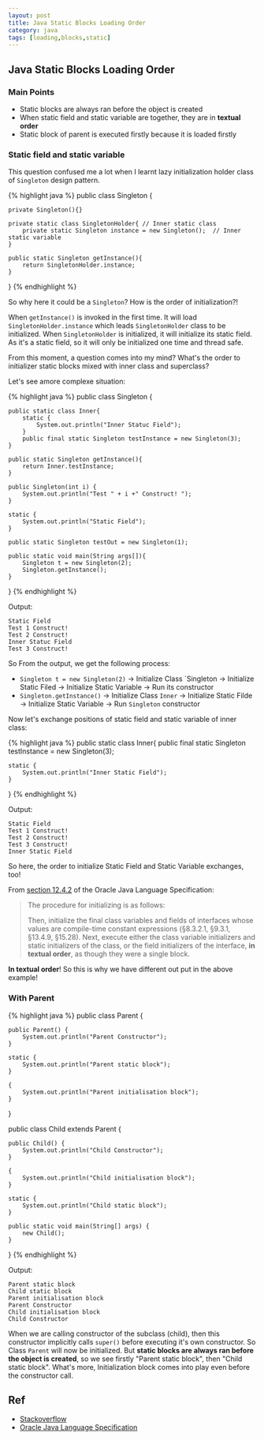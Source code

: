 ```yaml
---
layout: post
title: Java Static Blocks Loading Order
category: java
tags: [loading,blocks,static]
---
```


## Java Static Blocks Loading Order

### Main Points

* Static blocks are always ran before the object is created
* When static field and static variable are together, they are in **textual order**
* Static block of parent is executed firstly because it is loaded firstly

### Static field and static variable

This question confused me a lot when I learnt lazy initialization holder class of `Singleton` design pattern. 

{% highlight java %}
public class Singleton {

    private Singleton(){}

    private static class SingletonHolder{ // Inner static class
        private static Singleton instance = new Singleton();  // Inner static variable
    }

    public static Singleton getInstance(){
        return SingletonHolder.instance;
    }
}
{% endhighlight %}

So why here it could be a `Singleton`? How is the order of initialization?! 

When `getInstance()` is invoked in the first time. It will load `SingletonHolder.instance` which leads `SingletonHolder` class to be initialized. When `SingletonHolder` is initialized, it will initialize its static field. As it's a static field, so it will only be initialized one time and thread safe. 

From this moment, a question comes into my mind? What's the order to initializer static blocks mixed with inner class and superclass?

Let's see amore complexe situation:

{% highlight java %}
public class Singleton {
     
    public static class Inner{
        static {
            System.out.println("Inner Statuc Field");
        }
        public final static Singleton testInstance = new Singleton(3);
    }
 
    public static Singleton getInstance(){
        return Inner.testInstance;
    }
 
    public Singleton(int i) {
        System.out.println("Test " + i +" Construct! ");
    }
 
    static {
        System.out.println("Static Field");
    }
 
    public static Singleton testOut = new Singleton(1);
 
    public static void main(String args[]){
        Singleton t = new Singleton(2);
        Singleton.getInstance();
    }
}
{% endhighlight %}

Output:

```
Static Field
Test 1 Construct! 
Test 2 Construct! 
Inner Statuc Field
Test 3 Construct! 
```

So From the output, we get the following process:

* `Singleton t = new Singleton(2)` -> Initialize Class `Singleton -> Initialize Static Filed -> Initialize Static Variable -> Run its constructor
* `Singleton.getInstance()` -> Initialize Class `Inner` -> Initialize Static Filde -> Initialize Static Variable -> Run `Singleton` constructor

Now let's exchange positions of static field and static variable of inner class:

{% highlight java %}
public static class Inner{
    public final static Singleton testInstance = new Singleton(3);
        
    static {
        System.out.println("Inner Static Field");
    }
}
{% endhighlight %}

Output:

```
Static Field
Test 1 Construct! 
Test 2 Construct! 
Test 3 Construct! 
Inner Static Field
```

So here, the order to initialize Static Field and Static Variable exchanges, too!

From [section 12.4.2](http://docs.oracle.com/javase/specs/jls/se7/html/jls-12.html#jls-12.4.2) of the Oracle Java Language Specification:

>The procedure for initializing is as follows:
>
>Then, initialize the final class variables and fields of interfaces whose values are compile-time constant expressions (§8.3.2.1, §9.3.1, §13.4.9, §15.28).
>Next, execute either the class variable initializers and static initializers of the class, or the field initializers of the interface, **in textual order**, as though they were a single block.

**In textual order**! So this is why we have different out put in the above example!
 
### With Parent

{% highlight java %}
public class Parent {

    public Parent() {
        System.out.println("Parent Constructor");
    }

    static {
        System.out.println("Parent static block");
    }

    {
        System.out.println("Parent initialisation block");
    }
}

public class Child extends Parent {

    public Child() {
        System.out.println("Child Constructor");
    }

    {
        System.out.println("Child initialisation block");
    }

    static {
        System.out.println("Child static block");
    }

    public static void main(String[] args) {
        new Child();
    }
}
{% endhighlight %}

Output:

```
Parent static block
Child static block
Parent initialisation block
Parent Constructor
Child initialisation block
Child Constructor
```

When we are calling constructor of the subclass (child), then this constructor implicitly calls `super()` before executing it's own constructor. So Class `Parent` will now be initialized. But **static blocks are always ran before the object is created**, so we see firstly "Parent static block", then "Child static block". What's more, Initialization block comes into play even before the constructor call.

## Ref

* [Stackoverflow](http://stackoverflow.com/questions/12448465/in-what-order-are-static-blocks-and-static-variables-in-a-class-executed)
* [Oracle Java Language Specification](http://docs.oracle.com/javase/specs/jls/se7/html/jls-12.html#jls-12.4.2)